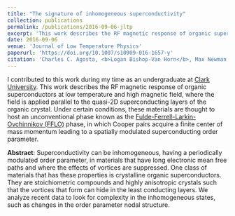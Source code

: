 ```yaml
---
title: "The signature of inhomogeneous superconductivity"
collection: publications
permalink: /publications/2016-09-06-jltp
excerpt: 'This work describes the RF magnetic response of organic superconductors at low temperature and high magnetic field, where the field is applied parallel to the quasi-2D superconducting layers of the organic crystal. Under certain conditions, these materials are thought to host an unconventional phase known as the Fulde-Ferrell-Larkin-Ovchinnikov (FFLO) phase, in which Cooper pairs acquire a finite center of mass momentum leading to a spatially modulated superconducting order parameter.'
date: 2016-09-06
venue: 'Journal of Low Temperature Physics'
paperurl: 'https://doi.org/10.1007/s10909-016-1657-y'
citation: 'Charles C. Agosta, <b>Logan Bishop-Van Horn</b>, Max Newman, &quot;The Signature of Inhomogeneous Superconductivity&quot;, Journal of Low Temperature Physics <b>185</b>, 220–229 (2016).'
---
```


I contributed to this work during my time as an undergraduate at [Clark University](https://www.clarku.edu/). This work describes the RF magnetic response of organic superconductors at low temperature and high magnetic field, where the field is applied parallel to the quasi-2D superconducting layers of the organic crystal. Under certain conditions, these materials are thought to host an unconventional phase known as the [Fulde-Ferrell-Larkin-Ovchinnikov (FFLO)](https://en.wikipedia.org/wiki/Fulde%E2%80%93Ferrell%E2%80%93Larkin%E2%80%93Ovchinnikov_phase) phase, in which Cooper pairs acquire a finite center of mass momentum leading to a spatially modulated superconducting order parameter.

**Abstract**: Superconductivity can be inhomogeneous, having a periodically modulated order parameter, in materials that have long electronic mean free paths and where the effects of vortices are suppressed. One class of materials that has these properties is crystalline organic superconductors. They are stoichiometric compounds and highly anisotropic crystals such that the vortices that form can hide in the least conducting layers. We analyze recent data to look for complexity in the inhomogeneous states, such as changes in the order parameter nodal structure.
